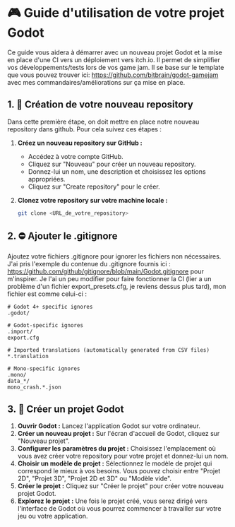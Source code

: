 # 🎮 Guide d'utilisation de votre projet Godot 

Ce guide vous aidera à démarrer avec un nouveau projet Godot et la mise en place d'une CI vers un déploiement vers itch.io. Il permet de simplifier vos développements/tests lors de vos game jam.
Il se base sur le template que vous pouvez trouver ici: https://github.com/bitbrain/godot-gamejam avec mes commandaires/améliorations sur ça mise en place.

## 1. 🚧 Création de votre nouveau repository

Dans cette première étape, on doit mettre en place notre nouveau repository dans github. 
Pour cela suivez ces étapes :
1. **Créez un nouveau repository sur GitHub :**
   - Accédez à votre compte GitHub.
   - Cliquez sur "Nouveau" pour créer un nouveau repository.
   - Donnez-lui un nom, une description et choisissez les options appropriées.
   - Cliquez sur "Create repository" pour le créer.

2. **Clonez votre repository sur votre machine locale :**
   ```bash
   git clone <URL_de_votre_repository>
   ```

## 2. ⛔ Ajouter le .gitignore
Ajoutez votre fichiers .gitignore pour ignorer les fichiers non nécessaires. J'ai pris l'exemple du contenue du .gitignore fournis ici : https://github.com/github/gitignore/blob/main/Godot.gitignore pour m'inspirer. Je l'ai un peu modifier pour faire fonctionner la CI (lier a un problème d'un fichier export_presets.cfg, je reviens dessus plus tard), mon fichier est comme celui-ci :
```
# Godot 4+ specific ignores
.godot/

# Godot-specific ignores
.import/
export.cfg

# Imported translations (automatically generated from CSV files)
*.translation

# Mono-specific ignores
.mono/
data_*/
mono_crash.*.json
```

## 3. 📁 Créer un projet Godot
1. **Ouvrir Godot :** Lancez l'application Godot sur votre ordinateur.
2. **Créer un nouveau projet :** Sur l'écran d'accueil de Godot, cliquez sur "Nouveau projet".
3. **Configurer les paramètres du projet :** Choisissez l'emplacement où vous avez créer votre repository pour votre projet et donnez-lui un nom.
4. **Choisir un modèle de projet :** Sélectionnez le modèle de projet qui correspond le mieux à vos besoins. Vous pouvez choisir entre "Projet 2D", "Projet 3D", "Projet 2D et 3D" ou "Modèle vide".
5. **Créer le projet :** Cliquez sur "Créer le projet" pour créer votre nouveau projet Godot.
6. **Explorez le projet :** Une fois le projet créé, vous serez dirigé vers l'interface de Godot où vous pourrez commencer à travailler sur votre jeu ou votre application.
